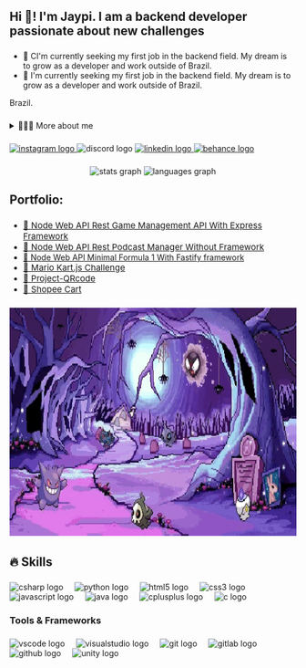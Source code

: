 <h2 align="left">Hi 👋! I'm Jaypi. I am a backend developer passionate about new challenges</h2>

###
<p>
  <ul>
  <li>🌱 CI'm currently seeking my first job in the backend field. My dream is to grow as a developer and work outside of Brazil.</li>
  <li>🎯 I'm currently seeking my first job in the backend field. My dream is to grow as a developer and work outside of Brazil.</li>
</ul>
Brazil.

  </p>


###

<details>
  <summary>👨🏻‍💻 More about me</summary>

  - 💬 I am 25 years old, currently living in Brazil. I have advanced English proficiency and experience with the following programming languages: C#, Python, C++, C, SQL, and basic PHP. I am constantly studying to improve my skills as a developer. I am very determined and love a new challenge.

  - ⚡ I am passionate about movies and games, and I even have a future goal of opening my own game development studio. I love learning new things, never give up, and I never abandon my goals.

</details>


###

<div align="left">
  <a href="https://www.instagram.com/jplessa98/" target="_blank">
    <img src="https://img.shields.io/static/v1?message=Instagram&logo=instagram&label=&color=E4405F&logoColor=white&labelColor=&style=for-the-badge" height="35" alt="instagram logo"  />
  </a>
  <img src="https://img.shields.io/static/v1?message=Jaypipis&logo=discord&label=&color=7289DA&logoColor=white&labelColor=&style=for-the-badge" height="35" alt="discord logo"  />
  <a href="https://www.linkedin.com/in/joaopedrolessa/" target="_blank">
    <img src="https://img.shields.io/static/v1?message=LinkedIn&logo=linkedin&label=&color=0077B5&logoColor=white&labelColor=&style=for-the-badge" height="35" alt="linkedin logo"  />
  </a>
  <a href="https://www.behance.net/joaopedrolessa/" target="_blank">
    <img src="https://img.shields.io/static/v1?message=Behance&logo=behance&label=&color=1769ff&logoColor=white&labelColor=&style=for-the-badge" height="35" alt="behance logo"  />
  </a>
</div>

###

<div align="center">
  <img src="https://github-readme-stats.vercel.app/api?username=joaopedrolessa&hide_title=false&hide_rank=false&show_icons=true&include_all_commits=true&count_private=true&disable_animations=false&theme=dracula&locale=en&hide_border=false" height="150" alt="stats graph"  />
  <img src="https://github-readme-stats.vercel.app/api/top-langs?username=joaopedrolessa&locale=en&hide_title=false&layout=compact&card_width=320&langs_count=5&theme=dracula&hide_border=false" height="150" alt="languages graph"  />
</div>

###

<h2 align="left">Portfolio:</h2>

###

- <a href="https://github.com/joaopedrolessa/node-ts-webapi-rest-managing-games-data" style="font-size: 15px;">🎯  Node Web API Rest Game Management API With Express Framework</a>
- <a href="https://github.com/joaopedrolessa/node-typescript-webapi-rest-without-frameworks-podcast-control" style="font-size: 15px;">🎯  Node Web API Rest Podcast Manager Without Framework</a>
- <a href="https://github.com/joaopedrolessa/node-typescript-webapi-rest-without-frameworks-podcast-control">🎯  Node Web API Minimal Formula 1 With Fastify framework</a>
- <a href="https://github.com/joaopedrolessa/Mario-Kart-Simulator" style="font-size: 15px;">🎯  Mario Kart.js Challenge</a>
- <a href="https://github.com/joaopedrolessa/Project-QRcode" style="font-size: 15px;"> 🎯 Project-QRcode</a>
- <a href="https://github.com/joaopedrolessa/Shopee-Cart" style="font-size: 15px;"> 🎯 Shopee Cart</a>


###

<div align="center">
  <img height="400" src="background.gif"  />
</div>



###

<h2 align="left">🔥 Skills</h2>

###

<div align="left">
  <img src="https://cdn.jsdelivr.net/gh/devicons/devicon/icons/csharp/csharp-original.svg" height="30" alt="csharp logo"  />
  <img width="12" />
  <img src="https://cdn.jsdelivr.net/gh/devicons/devicon/icons/python/python-original.svg" height="30" alt="python logo"  />
  <img width="12" />
  <img src="https://cdn.jsdelivr.net/gh/devicons/devicon/icons/html5/html5-original.svg" height="30" alt="html5 logo"  />
  <img width="12" />
  <img src="https://cdn.jsdelivr.net/gh/devicons/devicon/icons/css3/css3-original.svg" height="30" alt="css3 logo"  />
  <img width="12" />
  <img src="https://cdn.jsdelivr.net/gh/devicons/devicon/icons/javascript/javascript-original.svg" height="30" alt="javascript logo"  />
  <img width="12" />
  <img src="https://cdn.jsdelivr.net/gh/devicons/devicon/icons/java/java-original.svg" height="30" alt="java logo"  />
  <img width="12" />
  <img src="https://cdn.jsdelivr.net/gh/devicons/devicon/icons/cplusplus/cplusplus-original.svg" height="30" alt="cplusplus logo"  />
  <img width="12" />
  <img src="https://cdn.jsdelivr.net/gh/devicons/devicon/icons/c/c-original.svg" height="30" alt="c logo"  />
</div>

###

<h3 align="left">Tools & Frameworks</h3>

###

<div align="left">
  <img src="https://cdn.jsdelivr.net/gh/devicons/devicon/icons/vscode/vscode-original.svg" height="40" alt="vscode logo"  />
  <img width="12" />
  <img src="https://cdn.jsdelivr.net/gh/devicons/devicon/icons/visualstudio/visualstudio-plain.svg" height="40" alt="visualstudio logo"  />
  <img width="12" />
  <img src="https://cdn.jsdelivr.net/gh/devicons/devicon/icons/git/git-original.svg" height="40" alt="git logo"  />
  <img width="12" />
  <img src="https://cdn.jsdelivr.net/gh/devicons/devicon/icons/gitlab/gitlab-original.svg" height="40" alt="gitlab logo"  />
  <img width="12" />
  <img src="https://cdn.jsdelivr.net/gh/devicons/devicon/icons/github/github-original.svg" height="40" alt="github logo"  />
  <img width="12" />
  <img src="https://cdn.jsdelivr.net/gh/devicons/devicon/icons/unity/unity-original.svg" height="40" alt="unity logo"  />
</div>

###
